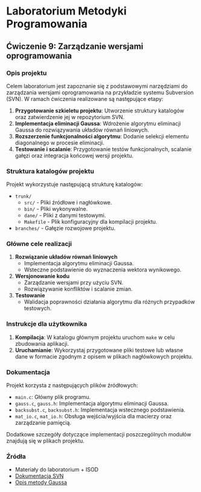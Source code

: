 # Laboratorium Metodyki Programowania

## Ćwiczenie 9: Zarządzanie wersjami oprogramowania

### Opis projektu
Celem laboratorium jest zapoznanie się z podstawowymi narzędziami do zarządzania wersjami oprogramowania na przykładzie systemu Subversion (SVN). W ramach ćwiczenia realizowane są następujące etapy:

1. **Przygotowanie szkieletu projektu**: Utworzenie struktury katalogów oraz zatwierdzenie jej w repozytorium SVN.
2. **Implementacja eliminacji Gaussa**: Wdrożenie algorytmu eliminacji Gaussa do rozwiązywania układów równań liniowych.
3. **Rozszerzenie funkcjonalności algorytmu**: Dodanie selekcji elementu diagonalnego w procesie eliminacji.
4. **Testowanie i scalanie**: Przygotowanie testów funkcjonalnych, scalanie gałęzi oraz integracja końcowej wersji projektu.

### Struktura katalogów projektu
Projekt wykorzystuje następującą strukturę katalogów:

- `trunk/`
  - `src/` - Pliki źródłowe i nagłówkowe.
  - `bin/` - Pliki wykonywalne.
  - `dane/` - Pliki z danymi testowymi.
  - `Makefile` - Plik konfiguracyjny dla kompilacji projektu.
- `branches/` - Gałęzie rozwojowe projektu.

### Główne cele realizacji

1. **Rozwiązanie układów równań liniowych**
   - Implementacja algorytmu eliminacji Gaussa.
   - Wsteczne podstawienie do wyznaczenia wektora wynikowego.
2. **Wersjonowanie kodu**
   - Zarządzanie wersjami przy użyciu SVN.
   - Rozwiązywanie konfliktów i scalanie zmian.
3. **Testowanie**
   - Walidacja poprawności działania algorytmu dla różnych przypadków testowych.

### Instrukcje dla użytkownika
1. **Kompilacja**: W katalogu głównym projektu uruchom `make` w celu zbudowania aplikacji.
2. **Uruchamianie**: Wykorzystaj przygotowane pliki testowe lub własne dane w formacie zgodnym z opisem w plikach nagłówkowych projektu.

### Dokumentacja

Projekt korzysta z następujących plików źródłowych:
- `main.c`: Główny plik programu.
- `gauss.c`, `gauss.h`: Implementacja algorytmu eliminacji Gaussa.
- `backsubst.c`, `backsubst.h`: Implementacja wstecznego podstawienia.
- `mat_io.c`, `mat_io.h`: Obsługa wejścia/wyjścia dla macierzy oraz zarządzanie pamięcią.

Dodatkowe szczegóły dotyczące implementacji poszczególnych modułów znajdują się w plikach projektu.

### Źródła
- Materiały do laboratorium + ISOD
- [Dokumentacja SVN](http://svnbook.red-bean.com/en/1.5/svn.branchmerge.html)
- [Opis metody Gaussa](http://edu.i-lo.tarnow.pl/inf/alg/005_root/0006.php)